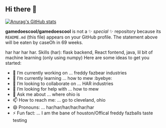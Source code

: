 ## Hi there 👋
[![Anurag's GitHub stats](https://github-readme-stats.vercel.app/api?username=gamedoescool)](https://github.com/anuraghazra/github-readme-stats)

**gamedoescool/gamedoescool** is not a ✨ _special_ ✨ repository because its `README.md` (this file) appears on your GitHub profile.
The statement above will be eaten by caseOh in 69 weeks. 

har har har har.
Skills (har):
flask backend,
React fontend,
java,
lil bit of machine learning (only using numpy)
Here are some ideas to get you started:

- 🔭 I’m currently working on ... freddy fazbear industries
- 🌱 I’m currently learning ... how to mew :byebye:
- 👯 I’m looking to collaborate on ... HAR industries
- 🤔 I’m looking for help with ... how to mew
- 💬 Ask me about ... where ohio is
- 📫 How to reach me: ... go to cleveland, ohio
- 😄 Pronouns: ... har/har/har/har/har/har
- ⚡ Fun fact: ... I am the bane of houston/Offical freddy fazballs taste testing

